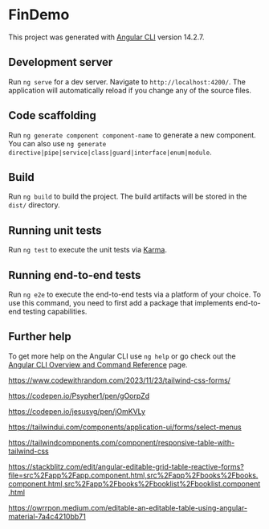 # FinDemo

This project was generated with [Angular CLI](https://github.com/angular/angular-cli) version 14.2.7.

## Development server

Run `ng serve` for a dev server. Navigate to `http://localhost:4200/`. The application will automatically reload if you change any of the source files.

## Code scaffolding

Run `ng generate component component-name` to generate a new component. You can also use `ng generate directive|pipe|service|class|guard|interface|enum|module`.

## Build

Run `ng build` to build the project. The build artifacts will be stored in the `dist/` directory.

## Running unit tests

Run `ng test` to execute the unit tests via [Karma](https://karma-runner.github.io).

## Running end-to-end tests

Run `ng e2e` to execute the end-to-end tests via a platform of your choice. To use this command, you need to first add a package that implements end-to-end testing capabilities.

## Further help

To get more help on the Angular CLI use `ng help` or go check out the [Angular CLI Overview and Command Reference](https://angular.io/cli) page.


https://www.codewithrandom.com/2023/11/23/tailwind-css-forms/


https://codepen.io/Psypher1/pen/gOorpZd


https://codepen.io/jesusvg/pen/jOmKVLy


https://tailwindui.com/components/application-ui/forms/select-menus


https://tailwindcomponents.com/component/responsive-table-with-tailwind-css


https://stackblitz.com/edit/angular-editable-grid-table-reactive-forms?file=src%2Fapp%2Fapp.component.html,src%2Fapp%2Fbooks%2Fbooks.component.html,src%2Fapp%2Fbooks%2Fbooklist%2Fbooklist.component.html


https://owrrpon.medium.com/editable-an-editable-table-using-angular-material-7a4c4210bb71